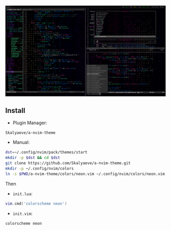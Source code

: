 ![](https://github.com/Skalyaev/a-nvim-theme/blob/main/preview.png)

## Install

- Plugin Manager:

```
Skalyaeve/a-nvim-theme
```

- Manual:

```sh
dst=~/.config/nvim/pack/themes/start
mkdir -p $dst && cd $dst
git clone https://github.com/Skalyaeve/a-nvim-theme.git
mkdir -p ~/.config/nvim/colors
ln -s $PWD/a-nvim-theme/colors/neon.vim ~/.config/nvim/colors/neon.vim
```

Then

- `init.lua`:

```lua
vim.cmd('colorscheme neon')
```

- `init.vim`:

```vim
colorscheme neon
```
